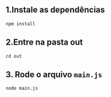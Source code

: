 
## 1.Instale as dependências
```
npm install
```
## 2.Entre na pasta out
```
cd out
```
## 3. Rode o arquivo ```main.js```
```
node main.js
```
